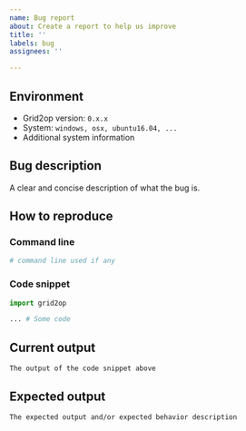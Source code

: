 ```yaml
---
name: Bug report
about: Create a report to help us improve
title: ''
labels: bug
assignees: ''

---
```


## Environment
 - Grid2op version: `0.x.x`
 - System: `windows, osx, ubuntu16.04, ...`
 - Additional system information

## Bug description
A clear and concise description of what the bug is.

## How to reproduce

### Command line
```bash
# command line used if any 
```
### Code snippet
```python
import grid2op

... # Some code 
```
## Current output
```
The output of the code snippet above
```

## Expected output
```
The expected output and/or expected behavior description
```
